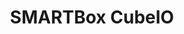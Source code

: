 ---
title: SMARTBox CubeIO
layout: bundle
image: '/guides/images/devices/device-list/smartbox-cube-io.jpg'
---